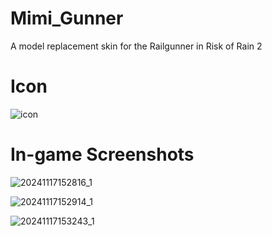 # Mimi_Gunner
A model replacement skin for the Railgunner in Risk of Rain 2

# Icon
![icon](https://github.com/user-attachments/assets/76850d64-966f-4319-a9c2-be71a6dee4dd)


# In-game Screenshots
![20241117152816_1](https://github.com/user-attachments/assets/6b6e554a-4bf0-47a5-8f45-4b5c7ed4c18a)

![20241117152914_1](https://github.com/user-attachments/assets/83e711f6-8254-47a9-b402-0ce0d47f91d3)

![20241117153243_1](https://github.com/user-attachments/assets/cf3ca826-7613-4e50-a4bd-17deb73d7e5e)
